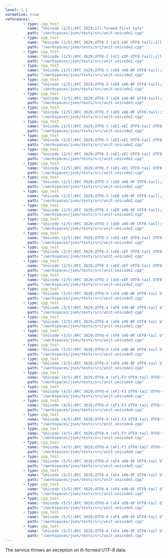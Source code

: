 ```yaml
---
level: 1.1
normative: true
references:
        - type: cpp_test
          name: "Unicode (2/5);RFC 3629;ill-formed first byte"
          path: "/workspaces/json/tests/src/unit-unicode2.cpp"
        - type: cpp_test
          name: "Unicode (2/5);RFC 3629;UTF8-2 (xC2-xDF UTF8-tail);ill-formed: missing second byte"
          path: "/workspaces/json/tests/src/unit-unicode2.cpp"
        - type: cpp_test
          name: "Unicode (2/5);RFC 3629;UTF8-2 (xC2-xDF UTF8-tail);ill-formed: wrong second byte"
          path: "/workspaces/json/tests/src/unit-unicode2.cpp"
        - type: cpp_test
          name: "Unicode (2/5);RFC 3629;UTF8-3 (xE0 xA0-BF UTF8-tail);ill-formed: missing second byte"
          path: "/workspaces/json/tests/src/unit-unicode2.cpp"
        - type: cpp_test
          name: "Unicode (2/5);RFC 3629;UTF8-3 (xE0 xA0-BF UTF8-tail);ill-formed: missing third byte"
          path: "/workspaces/json/tests/src/unit-unicode2.cpp"
        - type: cpp_test
          name: "Unicode (2/5);RFC 3629;UTF8-3 (xE0 xA0-BF UTF8-tail);ill-formed: wrong second byte"
          path: "/workspaces/json/tests/src/unit-unicode2.cpp"
        - type: cpp_test
          name: "Unicode (2/5);RFC 3629;UTF8-3 (xE0 xA0-BF UTF8-tail);ill-formed: wrong third byte"
          path: "/workspaces/json/tests/src/unit-unicode2.cpp"
        - type: cpp_test
          name: "Unicode (2/5);RFC 3629;UTF8-3 (xE1-xEC UTF8-tail UTF8-tail);ill-formed: missing second byte"
          path: "/workspaces/json/tests/src/unit-unicode2.cpp"
        - type: cpp_test
          name: "Unicode (2/5);RFC 3629;UTF8-3 (xE1-xEC UTF8-tail UTF8-tail);ill-formed: missing third byte"
          path: "/workspaces/json/tests/src/unit-unicode2.cpp"
        - type: cpp_test
          name: "Unicode (2/5);RFC 3629;UTF8-3 (xE1-xEC UTF8-tail UTF8-tail);ill-formed: wrong second byte"
          path: "/workspaces/json/tests/src/unit-unicode2.cpp"
        - type: cpp_test
          name: "Unicode (2/5);RFC 3629;UTF8-3 (xE1-xEC UTF8-tail UTF8-tail);ill-formed: wrong third byte"
          path: "/workspaces/json/tests/src/unit-unicode2.cpp"
        - type: cpp_test
          name: "Unicode (2/5);RFC 3629;UTF8-3 (xED x80-9F UTF8-tail);ill-formed: missing second byte"
          path: "/workspaces/json/tests/src/unit-unicode2.cpp"
        - type: cpp_test
          name: "Unicode (2/5);RFC 3629;UTF8-3 (xED x80-9F UTF8-tail);ill-formed: missing third byte"
          path: "/workspaces/json/tests/src/unit-unicode2.cpp"
        - type: cpp_test
          name: "Unicode (2/5);RFC 3629;UTF8-3 (xED x80-9F UTF8-tail);ill-formed: wrong second byte"
          path: "/workspaces/json/tests/src/unit-unicode2.cpp"
        - type: cpp_test
          name: "Unicode (2/5);RFC 3629;UTF8-3 (xED x80-9F UTF8-tail);ill-formed: wrong third byte"
          path: "/workspaces/json/tests/src/unit-unicode2.cpp"
        - type: cpp_test
          name: "Unicode (2/5);RFC 3629;UTF8-3 (xEE-xEF UTF8-tail UTF8-tail);ill-formed: missing second byte"
          path: "/workspaces/json/tests/src/unit-unicode2.cpp"
        - type: cpp_test
          name: "Unicode (2/5);RFC 3629;UTF8-3 (xEE-xEF UTF8-tail UTF8-tail);ill-formed: missing third byte"
          path: "/workspaces/json/tests/src/unit-unicode2.cpp"
        - type: cpp_test
          name: "Unicode (2/5);RFC 3629;UTF8-3 (xEE-xEF UTF8-tail UTF8-tail);ill-formed: wrong second byte"
          path: "/workspaces/json/tests/src/unit-unicode2.cpp"
        - type: cpp_test
          name: "Unicode (2/5);RFC 3629;UTF8-3 (xEE-xEF UTF8-tail UTF8-tail);ill-formed: wrong third byte"
          path: "/workspaces/json/tests/src/unit-unicode2.cpp"
        - type: cpp_test
          name: "Unicode (3/5);RFC 3629;UTF8-4 (xF0 x90-BF UTF8-tail UTF8-tail);ill-formed: missing second byte"
          path: "/workspaces/json/tests/src/unit-unicode3.cpp"
        - type: cpp_test
          name: "Unicode (3/5);RFC 3629;UTF8-4 (xF0 x90-BF UTF8-tail UTF8-tail);ill-formed: missing third byte"
          path: "/workspaces/json/tests/src/unit-unicode3.cpp"
        - type: cpp_test
          name: "Unicode (3/5);RFC 3629;UTF8-4 (xF0 x90-BF UTF8-tail UTF8-tail);ill-formed: missing fourth byte"
          path: "/workspaces/json/tests/src/unit-unicode3.cpp"
        - type: cpp_test
          name: "Unicode (3/5);RFC 3629;UTF8-4 (xF0 x90-BF UTF8-tail UTF8-tail);ill-formed: wrong second byte"
          path: "/workspaces/json/tests/src/unit-unicode3.cpp"
        - type: cpp_test
          name: "Unicode (3/5);RFC 3629;UTF8-4 (xF0 x90-BF UTF8-tail UTF8-tail);ill-formed: wrong third byte"
          path: "/workspaces/json/tests/src/unit-unicode3.cpp"
        - type: cpp_test
          name: "Unicode (3/5);RFC 3629;UTF8-4 (xF0 x90-BF UTF8-tail UTF8-tail);ill-formed: wrong fourth byte"
          path: "/workspaces/json/tests/src/unit-unicode3.cpp"
        - type: cpp_test
          name: "Unicode (4/5);RFC 3629;UTF8-4 (xF1-F3 UTF8-tail UTF8-tail UTF8-tail);ill-formed: missing second byte"
          path: "/workspaces/json/tests/src/unit-unicode4.cpp"
        - type: cpp_test
          name: "Unicode (4/5);RFC 3629;UTF8-4 (xF1-F3 UTF8-tail UTF8-tail UTF8-tail);ill-formed: missing third byte"
          path: "/workspaces/json/tests/src/unit-unicode4.cpp"
        - type: cpp_test
          name: "Unicode (4/5);RFC 3629;UTF8-4 (xF1-F3 UTF8-tail UTF8-tail UTF8-tail);ill-formed: missing fourth byte"
          path: "/workspaces/json/tests/src/unit-unicode4.cpp"
        - type: cpp_test
          name: "Unicode (4/5);RFC 3629;UTF8-4 (xF1-F3 UTF8-tail UTF8-tail UTF8-tail);ill-formed: wrong second byte"
          path: "/workspaces/json/tests/src/unit-unicode4.cpp"
        - type: cpp_test
          name: "Unicode (4/5);RFC 3629;UTF8-4 (xF1-F3 UTF8-tail UTF8-tail UTF8-tail);ill-formed: wrong third byte"
          path: "/workspaces/json/tests/src/unit-unicode4.cpp"
        - type: cpp_test
          name: "Unicode (4/5);RFC 3629;UTF8-4 (xF1-F3 UTF8-tail UTF8-tail UTF8-tail);ill-formed: wrong fourth byte"
          path: "/workspaces/json/tests/src/unit-unicode4.cpp"
        - type: cpp_test
          name: "Unicode (5/5);RFC 3629;UTF8-4 (xF4 x80-8F UTF8-tail UTF8-tail);ill-formed: missing second byte"
          path: "/workspaces/json/tests/src/unit-unicode5.cpp"
        - type: cpp_test
          name: "Unicode (5/5);RFC 3629;UTF8-4 (xF4 x80-8F UTF8-tail UTF8-tail);ill-formed: missing third byte"
          path: "/workspaces/json/tests/src/unit-unicode5.cpp"
        - type: cpp_test
          name: "Unicode (5/5);RFC 3629;UTF8-4 (xF4 x80-8F UTF8-tail UTF8-tail);ill-formed: missing fourth byte"
          path: "/workspaces/json/tests/src/unit-unicode5.cpp"
        - type: cpp_test
          name: "Unicode (5/5);RFC 3629;UTF8-4 (xF4 x80-8F UTF8-tail UTF8-tail);ill-formed: wrong second byte"
          path: "/workspaces/json/tests/src/unit-unicode5.cpp"
        - type: cpp_test
          name: "Unicode (5/5);RFC 3629;UTF8-4 (xF4 x80-8F UTF8-tail UTF8-tail);ill-formed: wrong third byte"
          path: "/workspaces/json/tests/src/unit-unicode5.cpp"
        - type: cpp_test
          name: "Unicode (5/5);RFC 3629;UTF8-4 (xF4 x80-8F UTF8-tail UTF8-tail);ill-formed: wrong fourth byte"
          path: "/workspaces/json/tests/src/unit-unicode5.cpp"
---
```


The service throws an exception on ill-formed UTF-8 data.